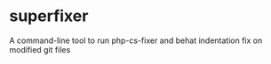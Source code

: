 # superfixer
A command-line tool to run php-cs-fixer and behat indentation fix on modified git files
